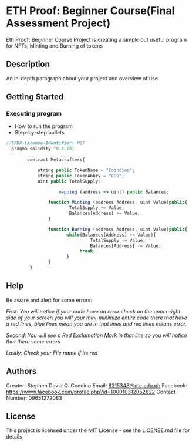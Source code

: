 # ETH Proof: Beginner Course(Final Assessment Project)

Eth Proof: Beginner Course Project is creating a simple but useful program for NFTs, Minting and Burning of tokens

## Description

An in-depth paragraph about your project and overview of use.

## Getting Started

### Executing program

* How to run the program
* Step-by-step bullets

```javascript
//SPDX-License-Identifier: MIT
  pragma solidity ^0.8.18;
        
        contract Metacrafters{

            string public TokenName = "Coindino";
            string public TokenAbbrv = "COD";
            uint public TotalSupply;

                    mapping (address => uint) public Balances;

                function Minting (address Address, uint Value)public{
                        TotalSupply += Value;
                        Balances[Address] += Value;
                }

                function Burning (address Address, uint Value)public{
                       while(Balances[Address] >= Value){
                                TotalSupply -= Value;
                                Balances[Address] -= Value;
                            break;
                       }
                }
         }
```

## Help

Be aware and alert for some errors: 

*First: You will notice if your code have an error check on the upper right side of your screen you will your mini-minimize entire code there that have a red lines, blue lines mean you are in that lines and red lines means error.*

*Second: You will see a Red Exclamation Mark in that line so you will notice that there some errors*

*Lastly: Check your File name if its red*

## Authors

Creator: Stephen David Q. Condino 
Email: 8215348@ntc.edu.ph
Facebook: https://www.facebook.com/profile.php?id=100010312052822
Contact Number: 09651272083


## License

This project is licensed under the MIT License - see the LICENSE.md file for details
